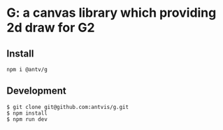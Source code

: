# G: a canvas library which providing 2d draw for G2

## Install

`npm i @antv/g`

## Development

```shell
$ git clone git@github.com:antvis/g.git
$ npm install
$ npm run dev
```
